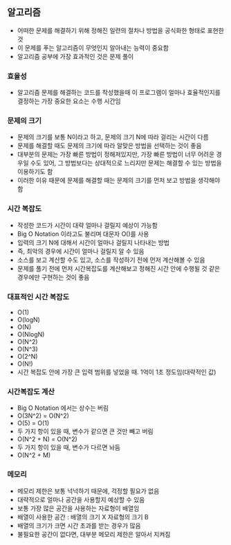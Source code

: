 ## 알고리즘
* 어떠한 문제를 해결하기 위해 정해진 일련의 절차나 방법을 공식화한 형태로 표현한 것
* 이 문제를 푸는 알고리즘이 무엇인지 알아내는 능력이 중요함
* 알고리즘 공부에 가장 효과적인 것은 문제 풀이

### 효율성
* 알고리즘 문제를 해결하는 코드를 작성했을때 이 프로그램이 얼마나 효율적인지를 결정하는 가장 중요한 요소는 수행 시간임

### 문제의 크기
* 문제의 크기를 보통 N이라고 하고, 문제의 크기 N에 따라 걸리는 시간이 다름
* 문제를 해결할 때도 문제의 크기에 따라 알맞은 방법을 선택하는 것이 좋음
* 대부분의 문제는 가장 빠른 방법이 정해져있지만, 가장 빠른 방법이 너무 어려운 경우일 수도 있어, 그 방법보다는 상대적으로 느리지만 문제는 해결할 수 있는 방법을 이용하기도 함
* 이러한 이유 때문에 문제를 해결할 때는 문제의 크기를 먼저 보고 방법을 생각해야 함

### 시간 복잡도
* 작성한 코드가 시간이 대략 얼마나 걸릴지 예상이 가능함
* Big O Notation 이라고도 불리며 대문자 O()를 사용
* 입력의 크기 N에 대해서 시간이 얼마나 걸릴지 나타내는 방법
* 즉, 최악의 경우에 시간이 얼마나 걸릴지 알 수 있음
* 소스를 보고 계산할 수도 있고, 소스를 작성하기 전에 먼저 계산해볼 수 있음
* 문제를 풀기 전에 먼저 시간복잡도를 계산해보고 정해진 시간 안에 수행될 것 같은 경우에만 구현하는 것이 좋음

### 대표적인 시간 복잡도
* O(1)
* O(logN)
* O(N)
* O(NlogN)
* O(N^2)
* O(N^3)
* O(2^N)
* O(N!)
* 시간 복잡도 안에 가장 큰 입력 범위를 넣었을 때. 1억이 1초 정도임(대략적인 값)

### 시간복잡도 계산
* Big O Notation 에서는 상수는 버림
* O(3N^2) = O(N^2)
* O(5) = O(1)
* 두 가지 항이 있을 때, 변수가 같으면 큰 것만 빼고 버림
* O(N^2 + N) = O(N^2)
* 두 가지 항이 있을 때, 변수가 다르면 놔둠
* O(N^2 + M)

### 메모리
* 메모리 제한은 보통 넉넉하기 때문에, 걱정할 필요가 없음
* 대략적으로 얼마나 공간을 사용할지 예상할 수 있음
* 보통 가장 많은 공간을 사용하는 자료형이 배열임
* 배열이 사용한 공간 : 배열의 크기 X 자료형의 크기 B
* 배열의 크기가 크면 시간 초과를 받는 경우가 많음
* 불필요한 공간이 없다면, 대부분 메모리 제한은 알아서 지켜짐
